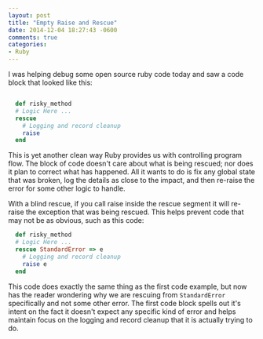 ```yaml
---
layout: post
title: "Empty Raise and Rescue"
date: 2014-12-04 18:27:43 -0600
comments: true
categories: 
- Ruby
---
```

I was helping debug some open source ruby code today and saw a code block that
looked like this:

```ruby

  def risky_method
  # Logic Here ...
  rescue
    # Logging and record cleanup
    raise
  end
```

<!-- more -->

This is yet another clean way Ruby provides us with controlling program flow.
The block of code doesn't care about what is being rescued; nor does it plan to
correct what has happened.  All it wants to do is fix any global state that was
broken, log the details as close to the impact, and then re-raise the error for
some other logic to handle.

With a blind rescue, if you call raise inside the rescue segment it will
re-raise the exception that was being rescued.  This helps prevent code that may
not be as obvious, such as this code:

``` ruby
  def risky_method
  # Logic Here ...
  rescue StandardError => e
    # Logging and record cleanup
    raise e
  end
```

This code does exactly the same thing as the first code example, but now has the
reader wondering why we are rescuing from `StandardError` specifically and not
some other error.  The first code block spells out it's intent on the fact it
doesn't expect any specific kind of error and helps maintain focus on the
logging and record cleanup that it is actually trying to do.
